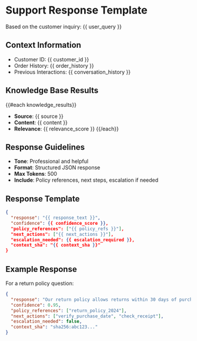 # Support Response Template

Based on the customer inquiry: {{ user_query }}

## Context Information
- Customer ID: {{ customer_id }}
- Order History: {{ order_history }}
- Previous Interactions: {{ conversation_history }}

## Knowledge Base Results
{{#each knowledge_results}}
- **Source**: {{ source }}
- **Content**: {{ content }}
- **Relevance**: {{ relevance_score }}
{{/each}}

## Response Guidelines
- **Tone**: Professional and helpful
- **Format**: Structured JSON response
- **Max Tokens**: 500
- **Include**: Policy references, next steps, escalation if needed

## Response Template

```json
{
  "response": "{{ response_text }}",
  "confidence": {{ confidence_score }},
  "policy_references": ["{{ policy_refs }}"],
  "next_actions": ["{{ next_actions }}"],
  "escalation_needed": {{ escalation_required }},
  "context_sha": "{{ context_sha }}"
}
```

## Example Response

For a return policy question:
```json
{
  "response": "Our return policy allows returns within 30 days of purchase with original receipt. I can help you process your return right away.",
  "confidence": 0.95,
  "policy_references": ["return_policy_2024"],
  "next_actions": ["verify_purchase_date", "check_receipt"],
  "escalation_needed": false,
  "context_sha": "sha256:abc123..."
}
``` 